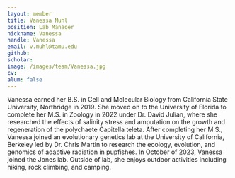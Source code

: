 ```yaml
---
layout: member
title: Vanessa Muhl
position: Lab Manager
nickname: Vanessa
handle: Vanessa
email: v.muhl@tamu.edu
github: 
scholar: 
image: /images/team/Vanessa.jpg
cv: 
alum: false
---
```


Vanessa earned her B.S. in Cell and Molecular Biology from California State University, Northridge in 2019. She moved on to the University of Florida to complete her M.S. in Zoology in 2022 under Dr. David Julian, where she researched the effects of salinity stress and amputation on the growth and regeneration of the polychaete Capitella teleta. After completing her M.S., Vanessa joined an evolutionary genetics lab at the University of California, Berkeley led by Dr. Chris Martin to research the ecology, evolution, and genomics of adaptive radiation in pupfishes. In October of 2023, Vanessa joined the Jones lab. Outside of lab, she enjoys outdoor activities including hiking, rock climbing, and camping.